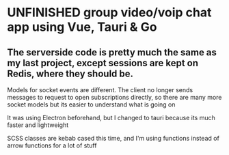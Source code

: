 # UNFINISHED group video/voip chat app using Vue, Tauri & Go

## The serverside code is pretty much the same as my last project, except sessions are kept on Redis, where they should be.

Models for socket events are different. The client no longer sends messages to request to open subscriptions directly, so there are many more socket models but its easier to understand what is going on

It was using Electron beforehand, but I changed to tauri because its much faster and lightweight

SCSS classes are kebab cased this time, and I'm using functions instead of arrow functions for a lot of stuff